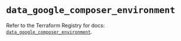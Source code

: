 # `data_google_composer_environment`

Refer to the Terraform Registry for docs: [`data_google_composer_environment`](https://registry.terraform.io/providers/hashicorp/google/6.11.1/docs/data-sources/composer_environment).
